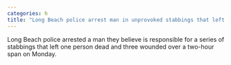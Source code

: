 ```yaml
---
categories: h
title: "Long Beach police arrest man in unprovoked stabbings that left 1 dead 3 wounded"
---
```

Long Beach police arrested a man they believe is responsible for a series of stabbings that left one person dead and three wounded over a two-hour span on Monday. 